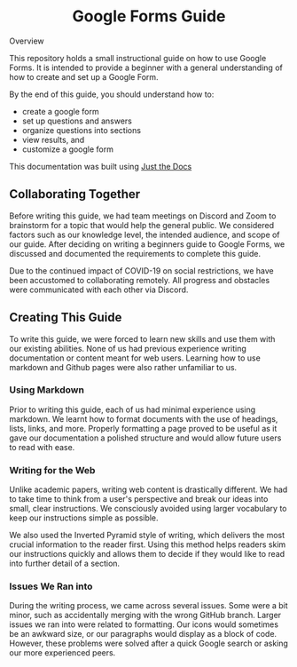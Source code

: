 <h1 align="center">Google Forms Guide</h1>

<p align="center>A basic walkthrough of how to create a form on Google Forms</p>

<hr>


## Overview

This repository holds a small instructional guide on how to use Google Forms. It is intended to provide a beginner with a general understanding of how to create and set up a Google Form.

By the end of this guide, you should understand how to:
- create a google form
- set up questions and answers
- organize questions into sections
- view results, and
- customize a google form

This documentation was built using [Just the Docs](https://github.com/pmarsceill/just-the-docs)

## Collaborating Together

Before writing this guide, we had team meetings on Discord and Zoom to brainstorm for a topic that would help the general public. We considered factors such as our knowledge level, the intended audience, and scope of our guide. After deciding on writing a beginners guide to Google Forms, we discussed and documented the requirements to complete this guide.

Due to the continued impact of COVID-19 on social restrictions, we have been accustomed to collaborating remotely. All progress and obstacles were communicated with each other via Discord.

## Creating This Guide

To write this guide, we were forced to learn new skills and use them with our existing abilities. None of us had previous experience writing documentation or content meant for web users. Learning how to use markdown and Github pages were also rather unfamiliar to us.

### Using Markdown

Prior to writing this guide, each of us had minimal experience using markdown. We learnt how to format documents with the use of headings, lists, links, and more. Properly formatting a page proved to be useful as it gave our documentation a polished structure and would allow future users to read with ease.

### Writing for the Web

Unlike academic papers, writing web content is drastically different. We had to take time to think from a user's perspective and break our ideas into small, clear instructions. We consciously avoided using larger vocabulary to keep our instructions simple as possible.

We also used the Inverted Pyramid style of writing, which delivers the most crucial information to the reader first. Using this method helps readers skim our instructions quickly and allows them to decide if they would like to read into further detail of a section.

### Issues We Ran into

During the writing process, we came across several issues. Some were a bit minor, such as accidentally merging with the wrong GitHub branch. Larger issues we ran into were related to formatting. Our icons would sometimes be an awkward size, or our paragraphs would display as a block of code. However, these problems were solved after a quick Google search or asking our more experienced peers.
